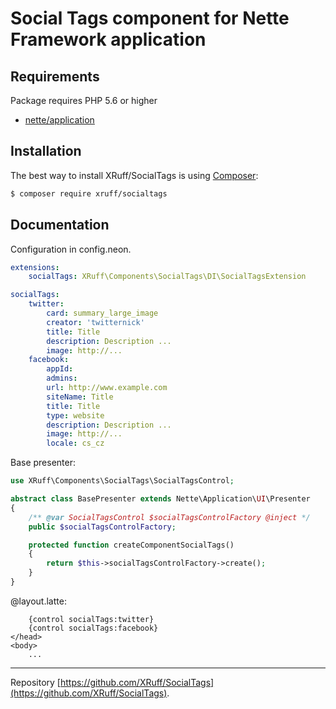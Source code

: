 Social Tags component for Nette Framework application
======

Requirements
------------

Package requires PHP 5.6 or higher

- [nette/application](https://github.com/nette/application)

Installation
------------

The best way to install XRuff/SocialTags is using  [Composer](http://getcomposer.org/):

```sh
$ composer require xruff/socialtags
```

Documentation
------------

Configuration in config.neon.


```yml
extensions:
    socialTags: XRuff\Components\SocialTags\DI\SocialTagsExtension

socialTags:
    twitter:
        card: summary_large_image
        creator: 'twitternick'
        title: Title
        description: Description ...
        image: http://...
    facebook:
        appId:
        admins:
        url: http://www.example.com
        siteName: Title
        title: Title
        type: website
        description: Description ...
        image: http://...
        locale: cs_cz
```

Base presenter:

```php
use XRuff\Components\SocialTags\SocialTagsControl;

abstract class BasePresenter extends Nette\Application\UI\Presenter
{
    /** @var SocialTagsControl $socialTagsControlFactory @inject */
    public $socialTagsControlFactory;

    protected function createComponentSocialTags()
    {
        return $this->socialTagsControlFactory->create();
    }
}
```

@layout.latte:

```smarty
    {control socialTags:twitter}
    {control socialTags:facebook}
</head>
<body>
    ...
```

-----

Repository [https://github.com/XRuff/SocialTags](https://github.com/XRuff/SocialTags).